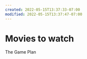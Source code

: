 ```yaml
---
created: 2022-05-15T13:37:33-07:00
modified: 2022-05-15T13:37:47-07:00
---
```


# Movies to watch

The Game Plan
